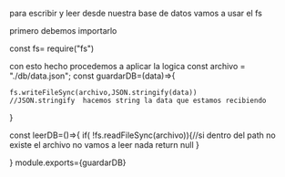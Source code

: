 para escribir y leer desde nuestra base de datos vamos a usar el fs

primero debemos importarlo

const fs= require("fs")

con esto hecho procedemos a aplicar la logica 
const archivo  = "./db/data.json";
const guardarDB=(data)=>{
    
    fs.writeFileSync(archivo,JSON.stringify(data))
    //JSON.stringify  hacemos string la data que estamos recibiendo
}

const leerDB=()=>{
   if( !fs.readFileSync(archivo)){//si dentro del path no existe el archivo no vamos a leer nada 
       return null 
   }

}
module.exports={guardarDB}